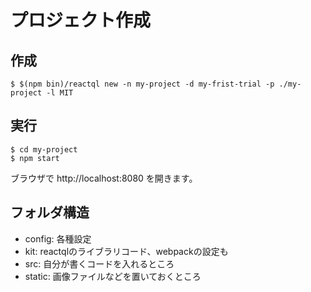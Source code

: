 # プロジェクト作成

## 作成

```
$ $(npm bin)/reactql new -n my-project -d my-frist-trial -p ./my-project -l MIT
```

## 実行

```
$ cd my-project
$ npm start
```

ブラウザで http://localhost:8080 を開きます。

## フォルダ構造

- config: 各種設定
- kit: reactqlのライブラリコード、webpackの設定も
- src: 自分が書くコードを入れるところ
- static: 画像ファイルなどを置いておくところ
